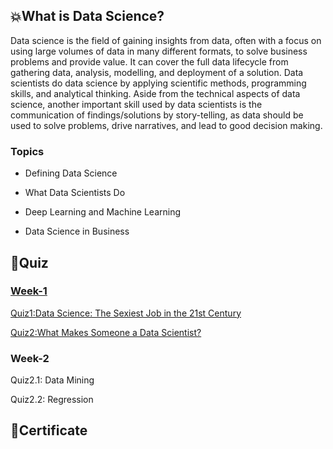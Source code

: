 <h2>💥What is Data Science?</h2>
Data science is the field of gaining insights from data, often with a focus on using large volumes of data in many different formats, to solve business problems and provide value. It can cover the full data lifecycle from gathering data, analysis, modelling, and deployment of a solution. Data scientists do data science by applying scientific methods, programming skills, and analytical thinking. Aside from the technical aspects of data science, another important skill used by data scientists is the communication of findings/solutions by story-telling, as data should be used to solve problems, drive narratives, and lead to good decision making.

<h3> Topics</h3>

- Defining Data Science 

- What Data Scientists Do

- Deep Learning and Machine Learning

- Data Science in Business

<h2>🤬Quiz</h2>

### [Week-1](https://github.com/DerartuDagne/IBM-Data-Science-Professional-Certificates/tree/main/01.%20What%20is%20Data%20Science%20%3F)

[Quiz1:Data Science: The Sexiest Job in the 21st Century](https://github.com/DerartuDagne/IBM-Data-Science-Professional-Certificates/blob/main/01.%20What%20is%20Data%20Science%20%3F/Week-1/Quiz_1_week_1%20.png)

[Quiz2:What Makes Someone a Data Scientist?](https://github.com/DerartuDagne/IBM-Data-Science-Professional-Certificates/blob/main/01.%20What%20is%20Data%20Science%20%3F/Week-1/Quiz_1_week_1%20.png)

### Week-2

Quiz2.1: Data Mining

Quiz2.2: Regression

<h2>🎀Certificate</h2>


